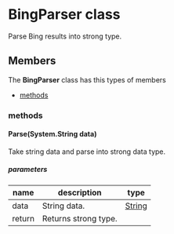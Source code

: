 
# BingParser class

Parse Bing results into strong type.

## Members

The **BingParser** class has this types of members

* [methods](#methods)

### methods

#### Parse(System.String data)

Take string data and parse into strong data type.

##### parameters



| name | description | type || --- | --- | --- || data | String data. | [String](https://msdn.microsoft.com/library/windows/apps/System.String) || return |Returns strong type. |